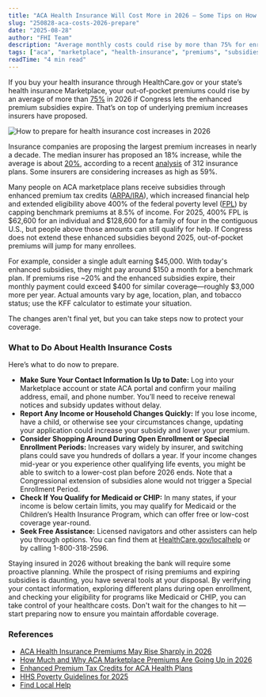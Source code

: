 ```yaml
---
title: "ACA Health Insurance Will Cost More in 2026 — Some Tips on How to Prepare"
slug: "250828-aca-costs-2026-prepare"
date: "2025-08-28"
author: "FHI Team"
description: "Average monthly costs could rise by more than 75% for enrollees in ACA health insurance plans. Here’s what you can do now to limit the hit."
tags: ["aca", "marketplace", "health-insurance", "premiums", "subsidies"]
readTime: "4 min read"
---
```

If you buy your health insurance through HealthCare.gov or your state’s health insurance Marketplace, your out-of-pocket premiums could rise by an average of more than [75%](https://www.npr.org/sections/shots-health-news/2025/07/18/nx-s1-5471281/aca-health-insurance-premiums-obamacare-bbb-kff) in 2026 if Congress lets the enhanced premium subsidies expire. That’s on top of underlying premium increases insurers have proposed.

![How to prepare for health insurance cost increases in 2026](/static/images/aca-prepare-changes.png)

Insurance companies are proposing the largest premium increases in nearly a decade. The median insurer has proposed an 18% increase, while the average is about [20%](https://www.healthsystemtracker.org/brief/how-much-and-why-aca-marketplace-premiums-are-going-up-in-2026/#Distribution%20of%20proposed%202026%20rate%20changes%20among%20312%20ACA%20Marketplace%20insurers), according to a recent [analysis](https://www.healthsystemtracker.org/brief/how-much-and-why-aca-marketplace-premiums-are-going-up-in-2026/#Distribution%20of%20proposed%202026%20rate%20changes%20among%20312%20ACA%20Marketplace%20insurers) of 312 insurance plans. Some insurers are considering increases as high as 59%. 

Many people on ACA marketplace plans receive subsidies through enhanced premium tax credits ([ARPA/IRA](https://www.commonwealthfund.org/publications/explainer/2025/feb/enhanced-premium-tax-credits-aca-health-plans)), which increased financial help and extended eligibility above 400% of the federal poverty level ([FPL](https://aspe.hhs.gov/sites/default/files/documents/dd73d4f00d8a819d10b2fdb70d254f7b/detailed-guidelines-2025.pdf)) by capping benchmark premiums at 8.5% of income. For 2025, 400% FPL is $62,600 for an individual and $128,600 for a family of four in the contiguous U.S., but people above those amounts can still qualify for help. If Congress does not extend these enhanced subsidies beyond 2025, out-of-pocket premiums will jump for many enrollees. 

For example, consider a single adult earning $45,000. With today's enhanced subsidies, they might pay around $150 a month for a benchmark plan. If premiums rise ~20% and the enhanced subsidies expire, their monthly payment could exceed $400 for similar coverage—roughly $3,000 more per year. Actual amounts vary by age, location, plan, and tobacco status; use the KFF calculator to estimate your situation.

The changes aren't final yet, but you can take steps now to protect your coverage.

### What to Do About Health Insurance Costs

Here’s what to do now to prepare. 

- **Make Sure Your Contact Information Is Up to Date:** Log into your Marketplace account or state ACA portal and confirm your mailing address, email, and phone number. You’ll need to receive renewal notices and subsidy updates without delay.
- **Report Any Income or Household Changes Quickly:** If you lose income, have a child, or otherwise see your circumstances change, updating your application could increase your subsidy and lower your premium.
- **Consider Shopping Around During Open Enrollment or Special Enrollment Periods:** Increases vary widely by insurer, and switching plans could save you hundreds of dollars a year. If your income changes mid-year or you experience other qualifying life events, you might be able to switch to a lower-cost plan before 2026 ends. Note that a Congressional extension of subsidies alone would not trigger a Special Enrollment Period.
- **Check If You Qualify for Medicaid or CHIP:** In many states, if your income is below certain limits, you may qualify for Medicaid or the Children’s Health Insurance Program, which can offer free or low-cost coverage year-round.
- **Seek Free Assistance:** Licensed navigators and other assisters can help you through options. You can find them at [HealthCare.gov/localhelp](https://HealthCare.gov/localhelp) or by calling 1-800-318-2596.

Staying insured in 2026 without breaking the bank will require some proactive planning. While the prospect of rising premiums and expiring subsidies is daunting, you have several tools at your disposal. By verifying your contact information, exploring different plans during open enrollment, and checking your eligibility for programs like Medicaid or CHIP, you can take control of your healthcare costs. Don't wait for the changes to hit — start preparing now to ensure you maintain affordable coverage.

### References
- [ACA Health Insurance Premiums May Rise Sharply in 2026](https://www.npr.org/sections/shots-health-news/2025/07/18/nx-s1-5471281/aca-health-insurance-premiums-obamacare-bbb-kff)
- [How Much and Why ACA Marketplace Premiums Are Going Up in 2026](https://www.healthsystemtracker.org/brief/how-much-and-why-aca-marketplace-premiums-are-going-up-in-2026/#Distribution%20of%20proposed%202026%20rate%20changes%20among%20312%20ACA%20Marketplace%20insurers)
- [Enhanced Premium Tax Credits for ACA Health Plans](https://www.commonwealthfund.org/publications/explainer/2025/feb/enhanced-premium-tax-credits-aca-health-plans)
- [HHS Poverty Guidelines for 2025](https://aspe.hhs.gov/sites/default/files/documents/dd73d4f00d8a819d10b2fdb70d254f7b/detailed-guidelines-2025.pdf)
- [Find Local Help](https://HealthCare.gov/localhelp)

